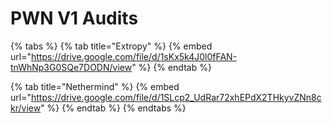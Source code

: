 # PWN V1 Audits

{% tabs %}
{% tab title="Extropy" %}
{% embed url="https://drive.google.com/file/d/1sKx5k4J0l0fFAN-tnWhNp3G0SQe7DODN/view" %}
{% endtab %}

{% tab title="Nethermind" %}
{% embed url="https://drive.google.com/file/d/1SLcp2_UdRar72xhEPdX2THkyvZNn8ckr/view" %}
{% endtab %}
{% endtabs %}
